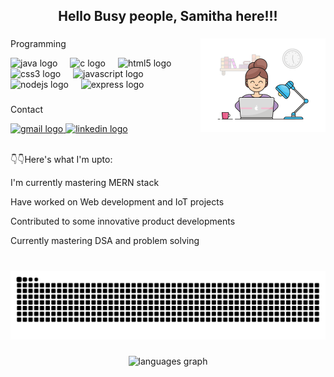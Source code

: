 <h2 align="center">Hello Busy people, Samitha here!!!</h2>

###

<img align="right" height="150" src= "https://github.com/Samitha-A/Samitha-A/blob/main/image_processing20191012-4183-vmsbyp.gif" />

###

<div align="left">
  <p>Programming</p>
  <img src="https://cdn.jsdelivr.net/gh/devicons/devicon/icons/java/java-original.svg" height="30" alt="java logo"  />
  <img width="12" />
  <img src="https://cdn.jsdelivr.net/gh/devicons/devicon/icons/c/c-original.svg" height="30" alt="c logo"  />
  <img width="12" />
  <img src="https://cdn.jsdelivr.net/gh/devicons/devicon/icons/html5/html5-original.svg" height="30" alt="html5 logo"  />
  <img width="12" />
  <img src="https://cdn.jsdelivr.net/gh/devicons/devicon/icons/css3/css3-original.svg" height="30" alt="css3 logo"  />
  <img width="12" />
  <img src="https://cdn.jsdelivr.net/gh/devicons/devicon/icons/javascript/javascript-original.svg" height="30" alt="javascript logo"  />
  <img width="12" />
  <img src="https://cdn.jsdelivr.net/gh/devicons/devicon/icons/nodejs/nodejs-original.svg" height="30" alt="nodejs logo"  />
  <img width="12" />
  <img src="https://cdn.jsdelivr.net/gh/devicons/devicon/icons/express/express-original.svg" height="30" alt="express logo"  />
</div>

###

<div align="left">
  <p>Contact</p>
  <a href="samithaa.amutharajan@gmail.com" target="_blank">
    <img src="https://img.shields.io/static/v1?message=Gmail&logo=gmail&label=&color=D14836&logoColor=white&labelColor=&style=for-the-badge" height="35" alt="gmail logo"  />
  </a>
  <a href="https://www.linkedin.com/in/samitha-amutharajan-bb4b90261/" target="_blank">
    <img src="https://img.shields.io/static/v1?message=LinkedIn&logo=linkedin&label=&color=0077B5&logoColor=white&labelColor=&style=for-the-badge" height="35" alt="linkedin logo"  />
  </a>
</div>
<br>
<div
<p></p>
<p>👇👇Here's what I'm upto:</p>
<p>I'm currently mastering MERN stack</p>
<p>Have worked on Web development and IoT projects</p>
<p>Contributed to some innovative product developments</p>
<p>Currently mastering DSA and problem solving</p>
</div>

###

<br clear="both">

<img src="https://raw.githubusercontent.com/Samitha-A/Samitha-A/output/snake.svg" alt="Snake animation" />

###

<div align="center">
  
  <img src="https://github-readme-stats.vercel.app/api/top-langs?username=Samitha-A&locale=en&hide_title=false&layout=compact&card_width=320&langs_count=5&theme=dracula&hide_border=false&order=2" height="150" alt="languages graph"  />
</div>

###
